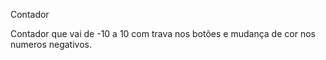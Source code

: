 Contador

Contador que vai de -10 a 10 com trava nos botões e mudança de cor nos numeros negativos.
